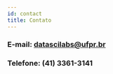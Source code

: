 ```yaml
---
id: contact
title: Contato
---
```


<!--# Entre em contatoo:-->


### E-mail: datascilabs@ufpr.br

### Telefone: (41) 3361-3141  

  


